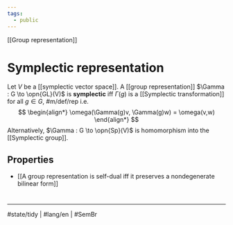```yaml
---
tags:
  - public
---
```

[[Group representation]]
# Symplectic representation

Let $V$ be a [[symplectic vector space]].
A [[group representation]] $\Gamma : G \to \opn{GL}(V)$ is **symplectic** iff $\Gamma(g)$ is a [[Symplectic transformation]] for all $g \in G$, #m/def/rep  i.e.
$$
\begin{align*}
\omega(\Gamma(g)v, \Gamma(g)w) = \omega(v,w)
\end{align*}
$$
Alternatively, $\Gamma : G \to \opn{Sp}(V)$ is homomorphism into the [[Symplectic group]].

## Properties

- [[A group representation is self-dual iff it preserves a nondegenerate bilinear form]]

#
---
#state/tidy | #lang/en | #SemBr
